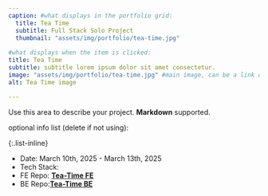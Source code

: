 ```yaml
---
caption: #what displays in the portfolio grid:
  title: Tea Time
  subtitle: Full Stack Solo Project
  thumbnail: "assets/img/portfolio/tea-time.jpg"
  
#what displays when the item is clicked:
title: Tea Time
subtitle: subtitle lorem ipsum dolor sit amet consectetur.
image: "assets/img/portfolio/tea-time.jpg" #main image, can be a link or a file in assets/img/portfolio
alt: Tea Time image

---
```

Use this area to describe your project. **Markdown** supported.

optional info list (delete if not using):

{:.list-inline}

- Date: March 10th, 2025 - March 13th, 2025
- Tech Stack:
- FE Repo: [**Tea-Time FE**](https://github.com/JonoSommers/Tea-Time-FE)
- BE Repo:[**Tea-Time BE**](https://github.com/JonoSommers/Tea-Time-BE)